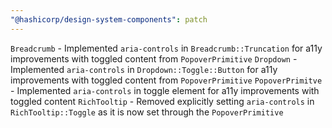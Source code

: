 ```yaml
---
"@hashicorp/design-system-components": patch
---
```


`Breadcrumb` - Implemented `aria-controls` in `Breadcrumb::Truncation` for a11y improvements with toggled content from `PopoverPrimitive`
`Dropdown` - Implemented `aria-controls` in `Dropdown::Toggle::Button` for a11y improvements with toggled content from `PopoverPrimitive`
`PopoverPrimitve` - Implemented `aria-controls` in toggle element for a11y improvements with toggled content
`RichTooltip` - Removed explicitly setting `aria-controls` in `RichTooltip::Toggle` as it is now set through the `PopoverPrimitive`
